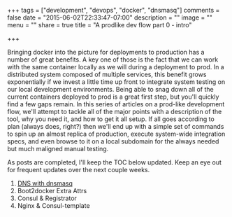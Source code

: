 +++
tags = ["development", "devops", "docker", "dnsmasq"]
comments = false
date = "2015-06-02T22:33:47-07:00"
description = ""
image = ""
menu = ""
share = true
title = "A prodlike dev flow part 0 - intro"

+++

Bringing docker into the picture for deployments to production has a number of great benefits. A key
one of those is the fact that we can work with the same container locally as we will during a
deployment to prod. In a distributed system composed of multiple services, this benefit grows exponentially if
we invest a little time up front to integrate system testing on our local development environments.
Being able to snag down all of the current containers deployed to prod is a great first step, but
you'll quickly find a few gaps remain. In this series of articles on a prod-like development flow,
we'll attempt to tackle all of the major points with a description of the tool, why you need it, and
how to get it all setup. If all goes according to plan (always does, right?) then we'll end up with
a simple set of commands to spin up an almost replica of production, execute system-wide integration
specs, and even browse to it on a local subdomain for the always needed but much maligned manual
testing.

As posts are completed, I'll keep the TOC below updated. Keep an eye out for frequent updates over
the next couple weeks.

1. [DNS with dnsmasq](/post/dev-flow-part-1-dnsamsq)
1. Boot2docker Extra Attrs
1. Consul & Registrator
1. Nginx & Consul-template

